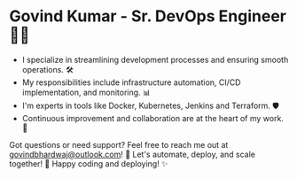 # Govind Kumar - Sr. DevOps Engineer 👩‍💻

- I specialize in streamlining development processes and ensuring smooth operations. 🛠️
- My responsibilities include infrastructure automation, CI/CD implementation, and monitoring. 📊
- I'm experts in tools like Docker, Kubernetes, Jenkins and Terraform. 🛡️
- Continuous improvement and collaboration are at the heart of my work. 🤝

Got questions or need support? Feel free to reach me out at govindbhardwaj@outlook.com! 📧 Let's automate, deploy, and scale together! 💪 Happy coding and deploying! ✨

<!---
govindbhardwaj/govindbhardwaj is a ✨ special ✨ repository because its `README.md` (this file) appears on your GitHub profile.
You can click the Preview link to take a look at your changes.
--->
